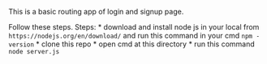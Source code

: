 This is a basic routing app of login and signup page.

Follow these steps.
Steps: 
    * download and install node js in your local from `https://nodejs.org/en/download/`
      and run this command in your cmd `npm -version`
    * clone this repo
    * open cmd at this directory 
    * run this command `node server.js`
